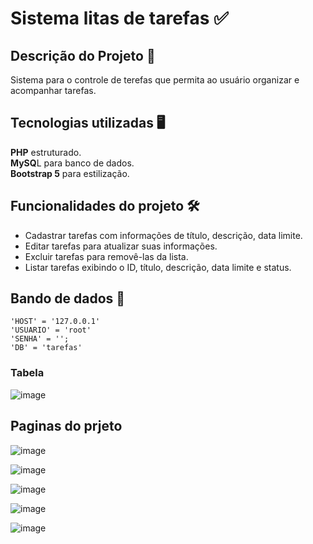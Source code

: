 # Sistema litas de tarefas  ✅

## Descrição do Projeto 📰
Sistema para o controle de terefas que permita ao usuário organizar e acompanhar tarefas.

## Tecnologias utilizadas 🖥

**PHP** estruturado. <br>
**MySQ**L para banco de dados. <br>
**Bootstrap 5** para estilização. <br>

## Funcionalidades do projeto 🛠️

* Cadastrar tarefas com informações de título, descrição, data limite.
* Editar tarefas para atualizar suas informações.
* Excluir tarefas para removê-las da lista.
* Listar tarefas exibindo o ID, título, descrição, data limite e status.

## Bando de dados 🎲
```
'HOST' = '127.0.0.1'
'USUARIO' = 'root'
'SENHA' = '';
'DB' = 'tarefas'
```
### Tabela
![image](https://github.com/user-attachments/assets/439facdb-3827-4659-9a9f-034e0aa93727)

## Paginas do prjeto
![image](https://github.com/user-attachments/assets/54060afa-6908-4c98-8b49-947d34fec09f)

![image](https://github.com/user-attachments/assets/d06f94fa-e8d8-4749-8b55-88a5b708a8ce)

![image](https://github.com/user-attachments/assets/0d2b064e-0386-4f0e-ac0d-bb44c2e976d2)

![image](https://github.com/user-attachments/assets/b9b38755-eb28-4b36-8ed5-75db67a693c2)

![image](https://github.com/user-attachments/assets/efaa31b1-e45b-4f50-aa73-fb5a9877cc22)
